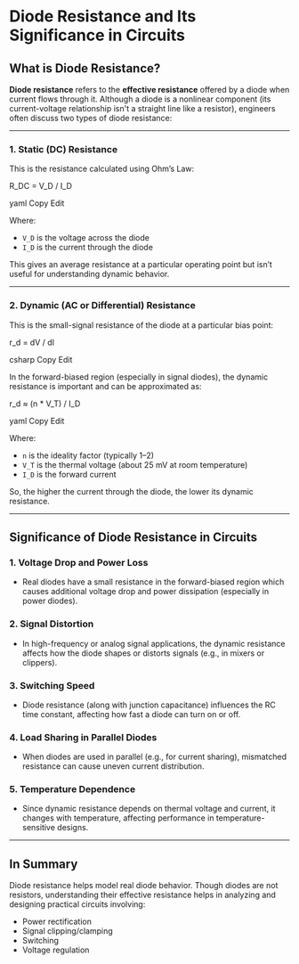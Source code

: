 
# Diode Resistance and Its Significance in Circuits

## What is Diode Resistance?

**Diode resistance** refers to the **effective resistance** offered by a diode when current flows through it. Although a diode is a nonlinear component (its current-voltage relationship isn't a straight line like a resistor), engineers often discuss two types of diode resistance:

---

### 1. Static (DC) Resistance

This is the resistance calculated using Ohm’s Law:

R_DC = V_D / I_D

yaml
Copy
Edit

Where:
- `V_D` is the voltage across the diode  
- `I_D` is the current through the diode

This gives an average resistance at a particular operating point but isn’t useful for understanding dynamic behavior.

---

### 2. Dynamic (AC or Differential) Resistance

This is the small-signal resistance of the diode at a particular bias point:

r_d = dV / dI

csharp
Copy
Edit

In the forward-biased region (especially in signal diodes), the dynamic resistance is important and can be approximated as:

r_d ≈ (n * V_T) / I_D

yaml
Copy
Edit

Where:
- `n` is the ideality factor (typically 1–2)  
- `V_T` is the thermal voltage (about 25 mV at room temperature)  
- `I_D` is the forward current  

So, the higher the current through the diode, the lower its dynamic resistance.

---

## Significance of Diode Resistance in Circuits

### 1. Voltage Drop and Power Loss
- Real diodes have a small resistance in the forward-biased region which causes additional voltage drop and power dissipation (especially in power diodes).

### 2. Signal Distortion
- In high-frequency or analog signal applications, the dynamic resistance affects how the diode shapes or distorts signals (e.g., in mixers or clippers).

### 3. Switching Speed
- Diode resistance (along with junction capacitance) influences the RC time constant, affecting how fast a diode can turn on or off.

### 4. Load Sharing in Parallel Diodes
- When diodes are used in parallel (e.g., for current sharing), mismatched resistance can cause uneven current distribution.

### 5. Temperature Dependence
- Since dynamic resistance depends on thermal voltage and current, it changes with temperature, affecting performance in temperature-sensitive designs.

---

## In Summary

Diode resistance helps model real diode behavior. Though diodes are not resistors, understanding their effective resistance helps in analyzing and designing practical circuits involving:
- Power rectification  
- Signal clipping/clamping  
- Switching  
- Voltage regulation
